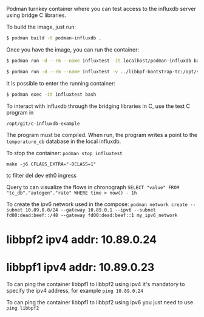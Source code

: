 Podman turnkey container where you can test access to the influxdb server using
bridge C libraries.

To build the image, just run:
```bash
$ podman build -t podman-influxdb .
```

Once you have the image, you can run the container:
```bash
$ podman run -d --rm --name influxtest -it localhost/podman-influxdb bash
```

```bash
$ podman run -d --rm --name influxtest -v ../libbpf-bootstrap-tc:/opt/shared/libbpf-bootstrap-tc -it --privileged --ulimit memlock=-1 localhost/podman-influxdb bash
```


It is possible to enter the running container:
```bash
$ podman exec -it influxtest bash
```

To interact with influxdb through the bridging libraries in C, use the test C
program in
```bash
/opt/git/c-influxdb-example
```

The program must be compiled. When run, the program writes a point to the
```temperature_db``` database in the local influxdb.

To stop the container: ```podman stop influxtest```

```make -j6 CFLAGS_EXTRA="-DCLASS=1"```


tc filter del dev eth0 ingress

Query to can visualize the flows in chronograph ```SELECT "value" FROM "tc_db"."autogen"."rate" WHERE time > now() - 1h```

To create the ipv6 network used in the compose: ``` podman network create --subnet 10.89.0.0/24 --gateway 10.89.0.1 --ipv6 --subnet fd00:dead:beef::/48 --gateway fd00:dead:beef::1 my_ipv6_network ```

# libbpf2 ipv4 addr: 10.89.0.24
# libbpf1 ipv4 addr: 10.89.0.23

To can ping the container libbpf1 to libbpf2 using ipv4 it's mandatory to specify the ipv4 address, for example ``` ping 10.89.0.24 ```

To can ping the container libbpf1 to libbpf2 using ipv6 you just need to use ``` ping libbpf2 ```